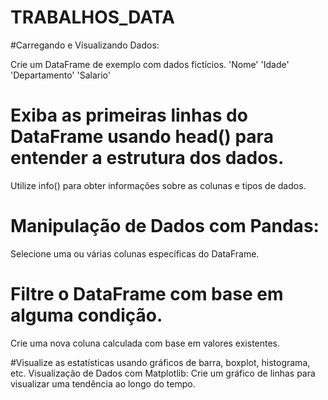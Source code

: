 # TRABALHOS_DATA

#Carregando e Visualizando Dados:

Crie um DataFrame de exemplo com dados fictícios.
'Nome'
'Idade'
'Departamento'
'Salario'

# Exiba as primeiras linhas do DataFrame usando head() para entender a estrutura dos dados.

Utilize info() para obter informações sobre as colunas e tipos de dados.

# Manipulação de Dados com Pandas:

Selecione uma ou várias colunas específicas do DataFrame.

# Filtre o DataFrame com base em alguma condição.
Crie uma nova coluna calculada com base em valores existentes.


#Visualize as estatísticas usando gráficos de barra, boxplot, histograma, etc.
Visualização de Dados com Matplotlib:
Crie um gráfico de linhas para visualizar uma tendência ao longo do tempo.
